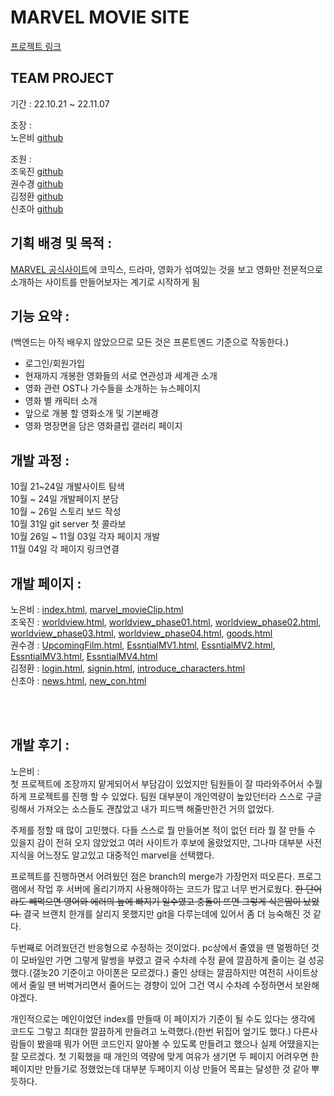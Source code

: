 # MARVEL MOVIE SITE
[프로젝트 링크](https://eunbiro.github.io/team4_mini/)

## TEAM PROJECT

기간 : 22.10.21 ~ 22.11.07

조장 : <br />
노은비 [github](https://github.com/eunbiro)

조원 : <br />
조욱진 [github](https://github.com/Ukzi)<br />
권수경 [github](https://github.com/rosencrantz96)<br />
김정환 [github](https://github.com/andy981217)<br />
신초아 [github](https://github.com/chdk0842)<br />



## 기획 배경 및 목적 :<br />
[MARVEL 공식사이트](https://www.marvel.com/)에 코믹스, 드라마, 영화가 섞여있는 것을 보고 영화만 전문적으로 소개하는 사이트를 만들어보자는 계기로 시작하게 됨



## 기능 요약 : <br />
(백엔드는 아직 배우지 않았으므로 모든 것은 프론트엔드 기준으로 작동한다.)<br />
* 로그인/회원가입<br />
* 현재까지 개봉한 영화들의 서로 연관성과 세계관 소개<br />
* 영화 관련 OST나 가수들을 소개하는 뉴스페이지<br />
* 영화 별 캐릭터 소개<br />
* 앞으로 개봉 할 영화소개 및 기본배경<br />
* 영화 명장면을 담은 영화클립 갤러리 페이지<br />



## 개발 과정 : <br />
10월 21~24일 개발사이트 탐색<br />
10월 ~ 24일 개발페이지 분담<br />
10월 ~ 26일 스토리 보드 작성<br />
10월 31일 git server 첫 콜라보<br />
10월 26일 ~ 11월 03일 각자 페이지 개발<br />
11월 04일 각 페이지 링크연결<br />



## 개발 페이지 : <br />
노은비 : 
[index.html](https://eunbiro.github.io/team4_mini/), 
[marvel_movieClip.html](https://eunbiro.github.io/team4_mini/pages/marvel_movieClip.html)<br />
조욱진 : 
[worldview.html](https://eunbiro.github.io/team4_mini/pages/worldview.html), 
[worldview_phase01.html](https://eunbiro.github.io/team4_mini/pages/worldview_phase01.html), 
[worldview_phase02.html](https://eunbiro.github.io/team4_mini/pages/worldview_phase02.html), 
[worldview_phase03.html](https://eunbiro.github.io/team4_mini/pages/worldview_phase03.html), 
[worldview_phase04.html](https://eunbiro.github.io/team4_mini/pages/worldview_phase04.html), 
[goods.html](https://eunbiro.github.io/team4_mini/pages/goods.html)<br />
권수경 : 
[UpcomingFilm.html](https://eunbiro.github.io/team4_mini/pages/UpcomingFilms.html), 
[EssntialMV1.html](https://eunbiro.github.io/team4_mini/pages/EssentialMV1.html), 
[EssntialMV2.html](https://eunbiro.github.io/team4_mini/pages/EssentialMV2.html), 
[EssntialMV3.html](https://eunbiro.github.io/team4_mini/pages/EssentialMV3.html), 
[EssntialMV4.html](https://eunbiro.github.io/team4_mini/pages/EssentialMV4.html)<br />
김정환 : 
[login.html](https://eunbiro.github.io/team4_mini/pages/login.html), 
[signin.html](https://eunbiro.github.io/team4_mini/pages/signin.html), 
[introduce_characters.html](https://eunbiro.github.io/team4_mini/pages/introduce_characters.html)<br />
신초아 : 
[news.html](https://eunbiro.github.io/team4_mini/pages/news.html), 
[new_con.html](https://eunbiro.github.io/team4_mini/pages/news_con.html)<br />

<br />
<br />


## 개발 후기 : <br />

노은비 : <br />
첫 프로젝트에 조장까지 맡게되어서 부담감이 있었지만 팀원들이 잘 따라와주어서 수월하게 프로젝트를 진행 할 수 있었다.
팀원 대부분이 개인역량이 높았던터라 스스로 구글링해서 가져오는 소스들도 괜찮았고 내가 피드백 해줄만한건 거의 없었다.<br />

주제를 정할 때 많이 고민했다. 다들 스스로 뭘 만들어본 적이 없던 터라 뭘 잘 만들 수 있을지 감이 전혀 오지 않았었고 여러 사이트가 후보에 올랐었지만, 그나마 대부분 사전지식을 어느정도 알고있고 대중적인 marvel을 선택했다.<br />

프로젝트를 진행하면서 어려웠던 점은 branch의 merge가 가장먼저 떠오른다. 프로그램에서 작업 후 서버에 올리기까지 사용해야하는 코드가 많고 너무 번거로웠다.
~~한 단어라도 빼먹으면 영어와 에러의 늪에 빠지기 일수였고 충돌이 뜨면 그렇게 식은땀이 났었다.~~
결국 브랜치 한개를 살리지 못했지만 git을 다루는데에 있어서 좀 더 능숙해진 것 같다.<br />

두번째로 어려웠던건 반응형으로 수정하는 것이었다.
pc상에서 줄였을 땐 멀쩡하던 것이 모바일만 가면 그렇게 말썽을 부렸고 결국 수차례 수정 끝에 깔끔하게 줄이는 걸 성공했다.(갤놋20 기준이고 아이폰은 모르겠다.)
줄인 상태는 깔끔하지만 여전히 사이트상에서 줄일 땐 버벅거리면서 줄어드는 경향이 있어 그건 역시 수차례 수정하면서 보완해야겠다.<br />


개인적으로는 메인이었던 index를 만들때 이 페이지가 기준이 될 수도 있다는 생각에 코드도 그렇고 최대한 깔끔하게 만들려고 노력했다.(한번 뒤집어 엎기도 했다.)
다른사람들이 봤을때 뭐가 어떤 코드인지 알아볼 수 있도록 만들려고 했으나 실제 어땠을지는 잘 모르겠다.
첫 기획했을 때 개인의 역량에 맞게 여유가 생기면 두 페이지 어려우면 한 페이지만 만들기로 정했었는데 대부분 두페이지 이상 만들어 목표는 달성한 것 같아 뿌듯하다.
